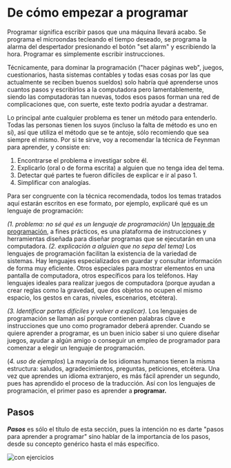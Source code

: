 # De cómo empezar a programar #

Programar significa escribir pasos que una máquina llevará acabo. Se programa el microondas tecleando el tiempo deseado, se programa la alarma del despertador presionando el botón "set alarm" y escribiendo la hora. Programar es simplemente escribir instrucciones. 

Técnicamente, para dominar la programación ("hacer páginas web", juegos, cuestionarios, hasta sistemas contables y todas esas cosas por las que actualmente se reciben buenos sueldos) solo habría qué aprenderse unos cuantos pasos y escribirlos a la computadora pero lamentablemente, siendo las computadoras tan nuevas, todos esos pasos forman una red de complicaciones que, con suerte, este texto podría ayudar a destramar. 

Lo principal ante cualquier problema es tener un método para entenderlo. Todas las personas tienen los suyos (incluso la falta de método es uno en sí), así que utiliza el método que se te antoje, sólo recomiendo que sea siempre el mismo. Por si te sirve, voy a recomendar la técnica de Feynman para aprender, y consiste en:

 1. Encontrarse el problema e investigar sobre él.
 2. Explicarlo (oral o de forma escrita) a alguien que no tenga idea del tema.
 3. Detectar qué partes te fueron difíciles de explicar e ir al paso 1.
 4. Simplificar con analogías.

Para ser congruente con la técnica recomendada, todos los temas tratados aquí estarán escritos en ese formato, por ejemplo, explicaré qué es un lenguaje de programación:

*(1. problema: no sé qué es un lenguaje de programación)*
Un [lenguaje de programación](https://es.wikipedia.org/wiki/Lenguaje_de_programaci%C3%B3n), a fines prácticos, es una plataforma de instrucciones y herramientas diseñada para diseñar programas que se ejecutarán en una computadora.
*(2. explicación a alguien que no sepa del tema)*
Los lenguajes de programación facilitan la existencia de la variedad de sistemas. Hay lenguajes especializados en guardar y consultar información de forma muy eficiente. Otros especiales para mostrar elementos en una pantalla de computadora, otros específicos para los teléfonos. Hay lenguajes ideales para realizar juegos de computadora (porque ayudan a crear reglas como la gravedad, que dos objetos no ocupen el mismo espacio, los gestos en caras, niveles, escenarios, etcétera). 

*(3. Identificar partes difíciles y volver a explicar).*
Los lenguajes de programación se llaman así porque contienen palabras clave e instrucciones que uno como programador deberá aprender. Cuando se quiere aprender a programar, es un buen inicio saber si uno quiere diseñar juegos, ayudar a algún amigo o conseguir un empleo de programador para comenzar a elegir un lenguaje de programación. 

(*4. uso de ejemplos*)
La mayoría de los idiomas humanos tienen la misma estructura: saludos, agradecimientos, preguntas, peticiones, etcétera. Una vez que aprendes un idioma extranjero, es más fácil aprender un segundo, pues has aprendido el proceso de la traducción. Así con los lenguajes de programación, el primer paso es aprender a **programar.**

## Pasos
***Pasos*** es sólo el título de esta sección, pues la intención no es darte "pasos para aprender a programar" sino hablar de la importancia de los pasos, desde su concepto genérico hasta el más específico. 

![con ejercicios](https://scontent-lga3-1.xx.fbcdn.net/v/t1.0-9/18700029_1349231201820900_425274522580996226_n.jpg?oh=f9c032dc3897a95ca3c67361d132e87b&oe=59E9EBEA)
